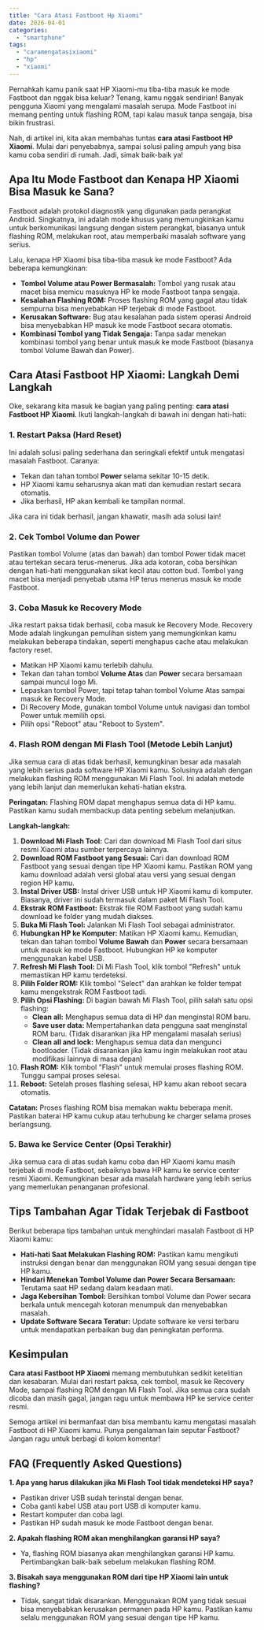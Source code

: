 ```yaml
---
title: "Cara Atasi Fastboot Hp Xiaomi"
date: 2026-04-01
categories: 
  - "smartphone"
tags: 
  - "caramengatasixiaomi"
  - "hp"
  - "xiaomi"
---
```


Pernahkah kamu panik saat HP Xiaomi-mu tiba-tiba masuk ke mode Fastboot dan nggak bisa keluar? Tenang, kamu nggak sendirian! Banyak pengguna Xiaomi yang mengalami masalah serupa. Mode Fastboot ini memang penting untuk flashing ROM, tapi kalau masuk tanpa sengaja, bisa bikin frustrasi.

Nah, di artikel ini, kita akan membahas tuntas **cara atasi Fastboot HP Xiaomi**. Mulai dari penyebabnya, sampai solusi paling ampuh yang bisa kamu coba sendiri di rumah. Jadi, simak baik-baik ya!

## Apa Itu Mode Fastboot dan Kenapa HP Xiaomi Bisa Masuk ke Sana?

Fastboot adalah protokol diagnostik yang digunakan pada perangkat Android. Singkatnya, ini adalah mode khusus yang memungkinkan kamu untuk berkomunikasi langsung dengan sistem perangkat, biasanya untuk flashing ROM, melakukan root, atau memperbaiki masalah software yang serius.

Lalu, kenapa HP Xiaomi bisa tiba-tiba masuk ke mode Fastboot? Ada beberapa kemungkinan:

- **Tombol Volume atau Power Bermasalah:** Tombol yang rusak atau macet bisa memicu masuknya HP ke mode Fastboot tanpa sengaja.
- **Kesalahan Flashing ROM:** Proses flashing ROM yang gagal atau tidak sempurna bisa menyebabkan HP terjebak di mode Fastboot.
- **Kerusakan Software:** Bug atau kesalahan pada sistem operasi Android bisa menyebabkan HP masuk ke mode Fastboot secara otomatis.
- **Kombinasi Tombol yang Tidak Sengaja:** Tanpa sadar menekan kombinasi tombol yang benar untuk masuk ke mode Fastboot (biasanya tombol Volume Bawah dan Power).

## Cara Atasi Fastboot HP Xiaomi: Langkah Demi Langkah

Oke, sekarang kita masuk ke bagian yang paling penting: **cara atasi Fastboot HP Xiaomi**. Ikuti langkah-langkah di bawah ini dengan hati-hati:

### 1\. Restart Paksa (Hard Reset)

Ini adalah solusi paling sederhana dan seringkali efektif untuk mengatasi masalah Fastboot. Caranya:

- Tekan dan tahan tombol **Power** selama sekitar 10-15 detik.
- HP Xiaomi kamu seharusnya akan mati dan kemudian restart secara otomatis.
- Jika berhasil, HP akan kembali ke tampilan normal.

Jika cara ini tidak berhasil, jangan khawatir, masih ada solusi lain!

### 2\. Cek Tombol Volume dan Power

Pastikan tombol Volume (atas dan bawah) dan tombol Power tidak macet atau tertekan secara terus-menerus. Jika ada kotoran, coba bersihkan dengan hati-hati menggunakan sikat kecil atau cotton bud. Tombol yang macet bisa menjadi penyebab utama HP terus menerus masuk ke mode Fastboot.

### 3\. Coba Masuk ke Recovery Mode

Jika restart paksa tidak berhasil, coba masuk ke Recovery Mode. Recovery Mode adalah lingkungan pemulihan sistem yang memungkinkan kamu melakukan beberapa tindakan, seperti menghapus cache atau melakukan factory reset.

- Matikan HP Xiaomi kamu terlebih dahulu.
- Tekan dan tahan tombol **Volume Atas** dan **Power** secara bersamaan sampai muncul logo Mi.
- Lepaskan tombol Power, tapi tetap tahan tombol Volume Atas sampai masuk ke Recovery Mode.
- Di Recovery Mode, gunakan tombol Volume untuk navigasi dan tombol Power untuk memilih opsi.
- Pilih opsi "Reboot" atau "Reboot to System".

### 4\. Flash ROM dengan Mi Flash Tool (Metode Lebih Lanjut)

Jika semua cara di atas tidak berhasil, kemungkinan besar ada masalah yang lebih serius pada software HP Xiaomi kamu. Solusinya adalah dengan melakukan flashing ROM menggunakan Mi Flash Tool. Ini adalah metode yang lebih lanjut dan memerlukan kehati-hatian ekstra.

**Peringatan:** Flashing ROM dapat menghapus semua data di HP kamu. Pastikan kamu sudah membackup data penting sebelum melanjutkan.

**Langkah-langkah:**

1. **Download Mi Flash Tool:** Cari dan download Mi Flash Tool dari situs resmi Xiaomi atau sumber terpercaya lainnya.
2. **Download ROM Fastboot yang Sesuai:** Cari dan download ROM Fastboot yang sesuai dengan tipe HP Xiaomi kamu. Pastikan ROM yang kamu download adalah versi global atau versi yang sesuai dengan region HP kamu.
3. **Instal Driver USB:** Instal driver USB untuk HP Xiaomi kamu di komputer. Biasanya, driver ini sudah termasuk dalam paket Mi Flash Tool.
4. **Ekstrak ROM Fastboot:** Ekstrak file ROM Fastboot yang sudah kamu download ke folder yang mudah diakses.
5. **Buka Mi Flash Tool:** Jalankan Mi Flash Tool sebagai administrator.
6. **Hubungkan HP ke Komputer:** Matikan HP Xiaomi kamu. Kemudian, tekan dan tahan tombol **Volume Bawah** dan **Power** secara bersamaan untuk masuk ke mode Fastboot. Hubungkan HP ke komputer menggunakan kabel USB.
7. **Refresh Mi Flash Tool:** Di Mi Flash Tool, klik tombol "Refresh" untuk memastikan HP kamu terdeteksi.
8. **Pilih Folder ROM:** Klik tombol "Select" dan arahkan ke folder tempat kamu mengekstrak ROM Fastboot tadi.
9. **Pilih Opsi Flashing:** Di bagian bawah Mi Flash Tool, pilih salah satu opsi flashing:
    - **Clean all:** Menghapus semua data di HP dan menginstal ROM baru.
    - **Save user data:** Mempertahankan data pengguna saat menginstal ROM baru. (Tidak disarankan jika HP mengalami masalah serius)
    - **Clean all and lock:** Menghapus semua data dan mengunci bootloader. (Tidak disarankan jika kamu ingin melakukan root atau modifikasi lainnya di masa depan)
10. **Flash ROM:** Klik tombol "Flash" untuk memulai proses flashing ROM. Tunggu sampai proses selesai.
11. **Reboot:** Setelah proses flashing selesai, HP kamu akan reboot secara otomatis.

**Catatan:** Proses flashing ROM bisa memakan waktu beberapa menit. Pastikan baterai HP kamu cukup atau terhubung ke charger selama proses berlangsung.

### 5\. Bawa ke Service Center (Opsi Terakhir)

Jika semua cara di atas sudah kamu coba dan HP Xiaomi kamu masih terjebak di mode Fastboot, sebaiknya bawa HP kamu ke service center resmi Xiaomi. Kemungkinan besar ada masalah hardware yang lebih serius yang memerlukan penanganan profesional.

## Tips Tambahan Agar Tidak Terjebak di Fastboot

Berikut beberapa tips tambahan untuk menghindari masalah Fastboot di HP Xiaomi kamu:

- **Hati-hati Saat Melakukan Flashing ROM:** Pastikan kamu mengikuti instruksi dengan benar dan menggunakan ROM yang sesuai dengan tipe HP kamu.
- **Hindari Menekan Tombol Volume dan Power Secara Bersamaan:** Terutama saat HP sedang dalam keadaan mati.
- **Jaga Kebersihan Tombol:** Bersihkan tombol Volume dan Power secara berkala untuk mencegah kotoran menumpuk dan menyebabkan masalah.
- **Update Software Secara Teratur:** Update software ke versi terbaru untuk mendapatkan perbaikan bug dan peningkatan performa.

## Kesimpulan

**Cara atasi Fastboot HP Xiaomi** memang membutuhkan sedikit ketelitian dan kesabaran. Mulai dari restart paksa, cek tombol, masuk ke Recovery Mode, sampai flashing ROM dengan Mi Flash Tool. Jika semua cara sudah dicoba dan masih gagal, jangan ragu untuk membawa HP ke service center resmi.

Semoga artikel ini bermanfaat dan bisa membantu kamu mengatasi masalah Fastboot di HP Xiaomi kamu. Punya pengalaman lain seputar Fastboot? Jangan ragu untuk berbagi di kolom komentar!

## FAQ (Frequently Asked Questions)

**1\. Apa yang harus dilakukan jika Mi Flash Tool tidak mendeteksi HP saya?**

- Pastikan driver USB sudah terinstal dengan benar.
- Coba ganti kabel USB atau port USB di komputer kamu.
- Restart komputer dan coba lagi.
- Pastikan HP sudah masuk ke mode Fastboot dengan benar.

**2\. Apakah flashing ROM akan menghilangkan garansi HP saya?**

- Ya, flashing ROM biasanya akan menghilangkan garansi HP kamu. Pertimbangkan baik-baik sebelum melakukan flashing ROM.

**3\. Bisakah saya menggunakan ROM dari tipe HP Xiaomi lain untuk flashing?**

- Tidak, sangat tidak disarankan. Menggunakan ROM yang tidak sesuai bisa menyebabkan kerusakan permanen pada HP kamu. Pastikan kamu selalu menggunakan ROM yang sesuai dengan tipe HP kamu.
